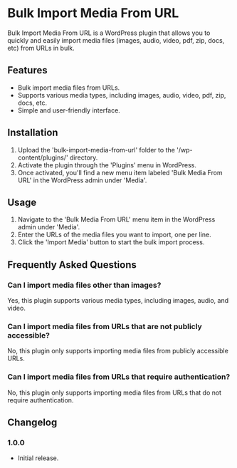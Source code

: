 # Bulk Import Media From URL

Bulk Import Media From URL is a WordPress plugin that allows you to quickly and easily import media files (images, audio, video, pdf, zip, docs, etc) from URLs in bulk.

## Features

- Bulk import media files from URLs.
- Supports various media types, including images, audio, video, pdf, zip, docs, etc.
- Simple and user-friendly interface.

## Installation

1. Upload the 'bulk-import-media-from-url' folder to the '/wp-content/plugins/' directory.
2. Activate the plugin through the 'Plugins' menu in WordPress.
3. Once activated, you'll find a new menu item labeled 'Bulk Media From URL' in the WordPress admin under 'Media'.

## Usage

1. Navigate to the 'Bulk Media From URL' menu item in the WordPress admin under 'Media'.
2. Enter the URLs of the media files you want to import, one per line.
3. Click the 'Import Media' button to start the bulk import process.

## Frequently Asked Questions

### Can I import media files other than images?
Yes, this plugin supports various media types, including images, audio, and video.

### Can I import media files from URLs that are not publicly accessible?
No, this plugin only supports importing media files from publicly accessible URLs.

### Can I import media files from URLs that require authentication?
No, this plugin only supports importing media files from URLs that do not require authentication.

## Changelog

### 1.0.0
- Initial release.